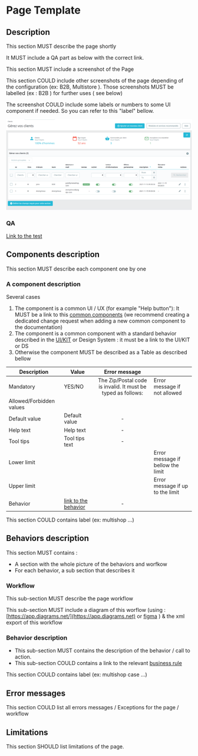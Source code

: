 # Page Template

## Description

This section MUST describe the page shortly

It MUST include a QA part as below with the correct link.&#x20;

This section MUST include a screenshot of the Page

This section COULD include other screenshots of the page depending of the configuration (ex: B2B, Multistore ). Those screenshots MUST be labelled (ex : B2B ) for further uses ( see below)

The screenshot COULD include some labels or numbers to some UI component if needed. So you can refer to this "label" bellow.

![](../../../.gitbook/assets/clients-listing.png)

### QA&#x20;

[Link to the test](https://build.prestashop-project.org/test-scenarios/)

## Components description

This section MUST describe each component one by one

### A component description

Several cases

1. The component is a common UI / UX (for example "Help button"): It MUST be a link to this [common components](../../ux-ui/common-components.md) (we recommend creating a dedicated change request when adding a new common component to the documentation)
2. The component is a common component with a standard behavior described in the [UI/KIT](https://build.prestashop.com/prestashop-ui-kit/?path=/story/modals--modal) or Design System : it must be a link to the UI/KIT or DS
3. Otherwise the component MUST be described as a Table as described bellow

<table><thead><tr><th>Description</th><th>Value</th><th align="center">Error message</th><th data-hidden></th></tr></thead><tbody><tr><td>Mandatory</td><td>YES/NO</td><td align="center">The Zip/Postal code is invalid. It must be typed as follows: </td><td>Error message if not allowed</td></tr><tr><td>Allowed/Forbidden values</td><td></td><td align="center"></td><td></td></tr><tr><td>Default value</td><td>Default value</td><td align="center">-</td><td></td></tr><tr><td>Help text</td><td>Help text</td><td align="center">-</td><td></td></tr><tr><td>Tool tips</td><td>Tool tips text</td><td align="center">-</td><td></td></tr><tr><td>Lower limit</td><td></td><td align="center"></td><td>Error message if bellow the limit</td></tr><tr><td>Upper limit</td><td></td><td align="center"></td><td>Error message if up to the limit</td></tr><tr><td>Behavior</td><td><a href="page-template.md#behaviors-description">link to the behavior</a></td><td align="center">-</td><td></td></tr></tbody></table>

This section COULD contains label (ex: multishop  ...)

## Behaviors description

This section MUST contains :

* A section with the whole picture of the behaviors and worfkow
* For each behavior, a sub section that describes it

### Workflow

This sub-section MUST describe the page workflow

This sub-section MUST include a diagram of this worflow (using : [https://app.diagrams.net/](https://app.diagrams.net) or [figma](https://www.figma.com/file/14ptOoCqDdmBqtmq1Grc5M/BO-Core-Cartography?node-id=0%3A1) ) & the xml export of this workflow

### Behavior description

* This sub-section MUST contains the description of the behavior / call to action.
* This sub-section COULD contains a link to the relevant [business rule](business-rules-template.md)

This section COULD contains label (ex: multishop case ...)

## Error messages

This section COULD list all errors messages / Exceptions for the page / workflow

## Limitations

This section SHOULD list limitations of the page.
